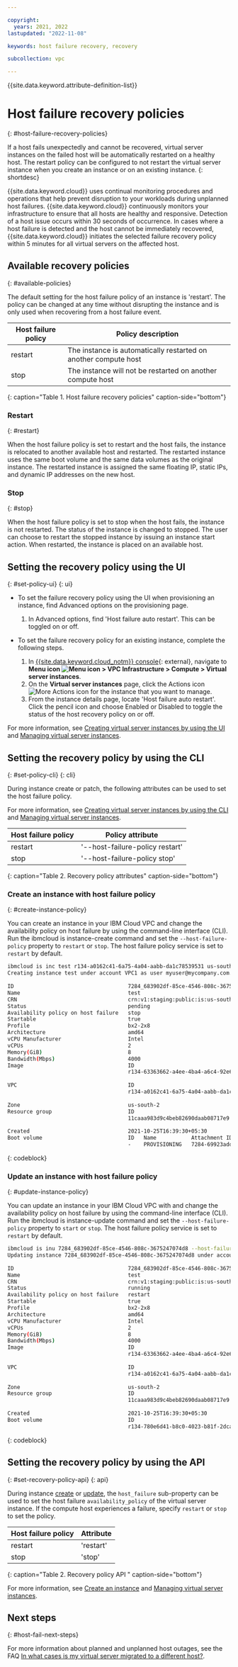 ```yaml
---

copyright:
  years: 2021, 2022
lastupdated: "2022-11-08"

keywords: host failure recovery, recovery

subcollection: vpc

---
```


{{site.data.keyword.attribute-definition-list}}

# Host failure recovery policies
{: #host-failure-recovery-policies}

If a host fails unexpectedly and cannot be recovered, virtual server instances on the failed host will be automatically restarted on a healthy host.  The restart policy can be configured to not restart the virtual server instance when you create an instance or on an existing instance.
{: shortdesc}

{{site.data.keyword.cloud}} uses continual monitoring procedures and operations that help prevent disruption to your workloads during unplanned host failures. {{site.data.keyword.cloud}} continuously monitors your infrastructure to ensure that all hosts are healthy and responsive. Detection of a host issue occurs within 30 seconds of occurrence. In cases where a host failure is detected and the host cannot be immediately recovered, {{site.data.keyword.cloud}} initiates the selected failure recovery policy within 5 minutes for all virtual servers on the affected host.

## Available recovery policies
{: #available-policies}

The default setting for the host failure policy of an instance is 'restart'. The policy can be changed at any time without disrupting the instance and is only used when recovering from a host failure event.

| Host failure policy | Policy description |
|---------|---------|
| restart | The instance is automatically restarted on another compute host |
| stop | The instance will not be restarted on another compute host |
{: caption="Table 1. Host failure recovery policies" caption-side="bottom"}

### Restart
{: #restart}

When the host failure policy is set to restart and the host fails, the instance is relocated to another available host and restarted.
The restarted instance uses the same boot volume and the same data volumes as the original instance. The restarted instance is assigned the same floating IP, static IPs, and dynamic IP addresses on the new host.

### Stop
{: #stop}

When the host failure policy is set to stop when the host fails, the instance is not restarted. The status of the instance is changed to stopped. The user can choose to restart the stopped instance by issuing an instance start action. When restarted, the instance is placed on an available host.

## Setting the recovery policy using the UI
{: #set-policy-ui}
{: ui}

-  To set the failure recovery policy using the UI when provisioning an instance, find Advanced options on the provisioning page.
   1. In Advanced options, find 'Host failure auto restart'. This can be toggled on or off.
  
- To set the failure recovery policy for an existing instance, complete the following steps.
   1. In [{{site.data.keyword.cloud_notm}} console](https://console.cloud.ibm.com){: external}, navigate to **Menu icon ![Menu icon](../icons/icon_hamburger.svg) > VPC Infrastructure > Compute > Virtual server instances**.
   2. On the **Virtual server instances** page, click the Actions icon ![More Actions icon](../icons/action-menu-icon.svg) for the instance that you want to manage.
   3. From the instance details page, locate 'Host failure auto restart'. Click the pencil icon and choose Enabled or Disabled to toggle the status of the host recovery policy on or off.

For more information, see [Creating virtual server instances by using the UI](/docs/vpc?topic=vpc-creating-virtual-servers) and [Managing virtual server instances](/docs/vpc?topic=vpc-managing-virtual-server-instances&interface=ui).

## Setting the recovery policy by using the CLI
{: #set-policy-cli}
{: cli}

During instance create or patch, the following attributes can be used to set the host failure policy.

For more information, see [Creating virtual server instances by using the CLI](/docs/vpc?topic=vpc-creating-virtual-servers&interface=cli) and [Managing virtual server instances](/docs/vpc?topic=vpc-managing-virtual-server-instances&interface=cli).

| Host failure policy | Policy attribute |
|---------|---------|
| restart | '--host-failure-policy restart' |
| stop | '--host-failure-policy stop' |
{: caption="Table 2. Recovery policy attributes" caption-side="bottom"}

### Create an instance with host failure policy
{: #create-instance-policy}

You can create an instance in your IBM Cloud VPC and change the availability policy on host failure by using the command-line interface (CLI). Run the ibmcloud is instance-create command and set the `--host-failure-policy` property to `restart` or `stop`. The host failure policy service is set to `restart` by default.


```bash
ibmcloud is inc test r134-a0162c41-6a75-4a04-aabb-da1c78539531 us-south-2  bx2-2x8  7284-47efd8c6-0efc-462e-89c0-e0457119f90b --image r134-63363662-a4ee-4ba4-a6c4-92e6c78c6b58 --host-failure-policy stop
Creating instance test under account VPC1 as user myuser@mycompany.com...
                                         
ID                                    7284_683902df-85ce-4546-808c-3675247074d8   
Name                                  test   
CRN                                   crn:v1:staging:public:is:us-south-2:a/efe5afc483594adaa8325e2b4d1290df::instance:7284_683902df-85ce-4546-808c-3675247074d8   
Status                                pending   
Availability policy on host failure   stop   
Startable                             true   
Profile                               bx2-2x8   
Architecture                          amd64   
vCPU Manufacturer                     Intel   
vCPUs                                 2   
Memory(GiB)                           8   
Bandwidth(Mbps)                       4000   
Image                                 ID                                          Name      
                                      r134-63363662-a4ee-4ba4-a6c4-92e6c78c6b58   ibm-centos-7-9-minimal-amd64-3      
                                         
VPC                                   ID                                          Name      
                                      r134-a0162c41-6a75-4a04-aabb-da1c78539531   cli-vpc-1      
                                         
Zone                                  us-south-2   
Resource group                        ID                                 Name      
                                      11caaa983d9c4beb82690daab08717e9   Default      
                                         
Created                               2021-10-25T16:39:30+05:30   
Boot volume                           ID   Name           Attachment ID                               Attachment name      
                                      -    PROVISIONING   7284-69923add-65e2-4b93-bee4-a4bca3836696   collector-reverb-exiting-swinging
```
{: codeblock}


### Update an instance with host failure policy
{: #update-instance-policy}

You can update an instance in your IBM Cloud VPC with and change the availability policy on host failure by using the command-line interface (CLI). Run the ibmcloud is instance-update command and set the `--host-failure-policy` property to `start` or `stop`. The host failure policy service is set to `restart` by default.

```bash
ibmcloud is inu 7284_683902df-85ce-4546-808c-3675247074d8 --host-failure-policy restart
Updating instance 7284_683902df-85ce-4546-808c-3675247074d8 under account VPC1 as user myuser@mycompany.com...
                                         
ID                                    7284_683902df-85ce-4546-808c-3675247074d8   
Name                                  test   
CRN                                   crn:v1:staging:public:is:us-south-2:a/efe5afc483594adaa8325e2b4d1290df::instance:7284_683902df-85ce-4546-808c-3675247074d8   
Status                                running   
Availability policy on host failure   restart   
Startable                             true   
Profile                               bx2-2x8   
Architecture                          amd64   
vCPU Manufacturer                     Intel   
vCPUs                                 2   
Memory(GiB)                           8   
Bandwidth(Mbps)                       4000   
Image                                 ID                                          Name      
                                      r134-63363662-a4ee-4ba4-a6c4-92e6c78c6b58   ibm-centos-7-9-minimal-amd64-3      
                                         
VPC                                   ID                                          Name      
                                      r134-a0162c41-6a75-4a04-aabb-da1c78539531   cli-vpc-1      
                                         
Zone                                  us-south-2   
Resource group                        ID                                 Name      
                                      11caaa983d9c4beb82690daab08717e9   Default      
                                         
Created                               2021-10-25T16:39:30+05:30   
Boot volume                           ID                                          Name                            Attachment ID                               Attachment name      
                                      r134-780e6d41-b8c0-4023-b81f-2dcabf0b834f   aardvark-matrix-tidy-fragment   7284-69923add-65e2-4b93-bee4-a4bca3836696   collector-reverb-exiting-swinging
```
{: codeblock}

## Setting the recovery policy by using the API
{: #set-recovery-policy-api}
{: api}

During instance [create](/apidocs/vpc#create-instance) or [update](/apidocs/vpc#update-instances), the `host_failure` sub-property can be used to set the host failure `availability_policy` of the virtual server instance. If the compute host experiences a failure, specify `restart` or `stop` to set the policy.

| Host failure policy | Attribute  |
|---------|---------|
| restart | 'restart' |
| stop | 'stop' |
{: caption="Table 2. Recovery policy API " caption-side="bottom"}

For more information, see [Create an instance](/apidocs/vpc#create-instance) and [Managing virtual server instances](/docs/vpc?topic=vpc-managing-virtual-server-instances&interface=api).

## Next steps
{: #host-fail-next-steps}

For more information about planned and unplanned host outages, see the FAQ [In what cases is my virtual server migrated to a different host?](/docs/vpc?topic=vpc-faqs-for-vsis#faq-vsi-13).
